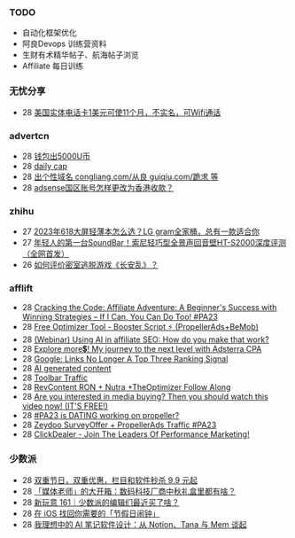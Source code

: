 ### TODO
-  自动化框架优化
-  阿良Devops 训练营资料
-  生财有术精华帖子、航海帖子浏览
-  Affiliate 每日训练

### 无忧分享
<!-- ruyo:START -->
-  28 [美国实体电话卡1美元可使11个月，不实名，可Wifi通话](https://51.ruyo.net/18487.html)<!-- ruyo:END -->

### advertcn
<!-- advertcn:START -->
-  28 [钱包出5000U币](https://www.advertcn.com/forum.php?mod=viewthread&tid=112310)
-  28 [daily cap](https://www.advertcn.com/forum.php?mod=viewthread&tid=112308)
-  28 [出个性域名 congliang.com/从良 guiqiu.com/跪求 等](https://www.advertcn.com/forum.php?mod=viewthread&tid=112306)
-  28 [adsense国区账号怎样更改为香港收款？](https://www.advertcn.com/forum.php?mod=viewthread&tid=112303)<!-- advertcn:END -->

### zhihu
<!-- zhihu:START -->
-  27 [2023年618大屏轻薄本怎么选？LG gram全家桶，总有一款适合你](http://zhuanlan.zhihu.com/p/632641888?utm_campaign=rss&utm_medium=rss&utm_source=rss&utm_content=title)
-  27 [年轻人的第一台SoundBar！索尼轻巧型全景声回音壁HT-S2000深度评测（全网首发）](http://zhuanlan.zhihu.com/p/630990296?utm_campaign=rss&utm_medium=rss&utm_source=rss&utm_content=title)
-  26 [如何评价密室逃脱游戏《长安乱》？](http://www.zhihu.com/question/563950552/answer/3045961312?utm_campaign=rss&utm_medium=rss&utm_source=rss&utm_content=title)<!-- zhihu:END -->

### afflift
<!-- afflift:START -->
-  28 [Cracking the Code: Affiliate Adventure: A Beginner&#39;s Success with Winning Strategies – If I Can, You Can Do Too! #PA23](https://afflift.com/f/threads/cracking-the-code-affiliate-adventure-a-beginners-success-with-winning-strategies-%E2%80%93-if-i-can-you-can-do-too-pa23.11559/)
-  28 [Free Optimizer Tool - Booster Script ⚡ &lpar;PropellerAds+BeMob&rpar;](https://afflift.com/f/threads/free-optimizer-tool-booster-script-%E2%9A%A1-propellerads-bemob.10601/)
-  28 [&lpar;Webinar&rpar; Using AI in affiliate SEO: How do you make that work?](https://afflift.com/f/threads/webinar-using-ai-in-affiliate-seo-how-do-you-make-that-work.11697/)
-  28 [Explore more💲! My journey to the next level with Adsterra CPA](https://afflift.com/f/threads/explore-more%F0%9F%92%B2-my-journey-to-the-next-level-with-adsterra-cpa.11688/)
-  28 [Google: Links No Longer A Top Three Ranking Signal](https://afflift.com/f/threads/google-links-no-longer-a-top-three-ranking-signal.11681/)
-  28 [AI generated content](https://afflift.com/f/threads/ai-generated-content.11698/)
-  28 [Toolbar Traffic](https://afflift.com/f/threads/toolbar-traffic.11416/)
-  28 [RevContent RON + Nutra +TheOptimizer Follow Along](https://afflift.com/f/threads/revcontent-ron-nutra-theoptimizer-follow-along.7210/)
-  28 [Are you interested in media buying? Then you should watch this video now! &lpar;IT&#39;S FREE!&rpar;](https://afflift.com/f/threads/are-you-interested-in-media-buying-then-you-should-watch-this-video-now-its-free.11661/)
-  28 [#PA23 is DATING working on propeller?](https://afflift.com/f/threads/pa23-is-dating-working-on-propeller.11678/)
-  28 [Zeydoo SurveyOffer + PropellerAds Traffic #PA23](https://afflift.com/f/threads/zeydoo-surveyoffer-propellerads-traffic-pa23.11694/)
-  28 [ClickDealer - Join The Leaders Of Performance Marketing!](https://afflift.com/f/threads/clickdealer-join-the-leaders-of-performance-marketing.2440/)<!-- afflift:END -->

### 少数派
<!-- sspai:START -->
-  28 [双重节日，双重优惠，栏目和软件秒杀 9.9 元起](https://sspai.com/post/83295)
-  28 [「媒体老师」的大开箱：数码科技厂商中秋礼盒里都有啥？](https://sspai.com/post/83298)
-  28 [新玩意 161｜少数派的编辑们最近买了啥？](https://sspai.com/post/83297)
-  28 [在 iOS 找回你需要的「节假日闹钟」](https://sspai.com/prime/story/shortcuts-holiday-alarm)
-  28 [我理想中的 AI 笔记软件设计：从 Notion、Tana 与 Mem 谈起](https://sspai.com/post/83198)<!-- sspai:END -->
